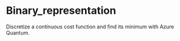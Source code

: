 # Binary_representation

Discretize a continuous cost function and find its minimum with Azure Quantum.
